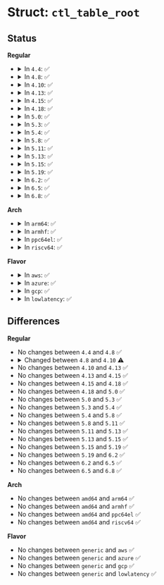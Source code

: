 # Struct: <code>ctl_table_root</code>

## Status
<b>Regular</b>
<ul>
<li>
<details>
<summary>In <code>4.4</code>: ✅</summary>

```c
struct ctl_table_root {
    struct ctl_table_set default_set;
    struct ctl_table_set * (*lookup)(struct ctl_table_root *, struct nsproxy *);
    int (*permissions)(struct ctl_table_header *, struct ctl_table *);
};
```
</details>
</li>
<li>
<details>
<summary>In <code>4.8</code>: ✅</summary>

```c
struct ctl_table_root {
    struct ctl_table_set default_set;
    struct ctl_table_set * (*lookup)(struct ctl_table_root *, struct nsproxy *);
    int (*permissions)(struct ctl_table_header *, struct ctl_table *);
};
```
</details>
</li>
<li>
<details>
<summary>In <code>4.10</code>: ✅</summary>

```c
struct ctl_table_root {
    struct ctl_table_set default_set;
    struct ctl_table_set * (*lookup)(struct ctl_table_root *);
    void (*set_ownership)(struct ctl_table_header *, struct ctl_table *, kuid_t *, kgid_t *);
    int (*permissions)(struct ctl_table_header *, struct ctl_table *);
};
```
</details>
</li>
<li>
<details>
<summary>In <code>4.13</code>: ✅</summary>

```c
struct ctl_table_root {
    struct ctl_table_set default_set;
    struct ctl_table_set * (*lookup)(struct ctl_table_root *);
    void (*set_ownership)(struct ctl_table_header *, struct ctl_table *, kuid_t *, kgid_t *);
    int (*permissions)(struct ctl_table_header *, struct ctl_table *);
};
```
</details>
</li>
<li>
<details>
<summary>In <code>4.15</code>: ✅</summary>

```c
struct ctl_table_root {
    struct ctl_table_set default_set;
    struct ctl_table_set * (*lookup)(struct ctl_table_root *);
    void (*set_ownership)(struct ctl_table_header *, struct ctl_table *, kuid_t *, kgid_t *);
    int (*permissions)(struct ctl_table_header *, struct ctl_table *);
};
```
</details>
</li>
<li>
<details>
<summary>In <code>4.18</code>: ✅</summary>

```c
struct ctl_table_root {
    struct ctl_table_set default_set;
    struct ctl_table_set * (*lookup)(struct ctl_table_root *);
    void (*set_ownership)(struct ctl_table_header *, struct ctl_table *, kuid_t *, kgid_t *);
    int (*permissions)(struct ctl_table_header *, struct ctl_table *);
};
```
</details>
</li>
<li>
<details>
<summary>In <code>5.0</code>: ✅</summary>

```c
struct ctl_table_root {
    struct ctl_table_set default_set;
    struct ctl_table_set * (*lookup)(struct ctl_table_root *);
    void (*set_ownership)(struct ctl_table_header *, struct ctl_table *, kuid_t *, kgid_t *);
    int (*permissions)(struct ctl_table_header *, struct ctl_table *);
};
```
</details>
</li>
<li>
<details>
<summary>In <code>5.3</code>: ✅</summary>

```c
struct ctl_table_root {
    struct ctl_table_set default_set;
    struct ctl_table_set * (*lookup)(struct ctl_table_root *);
    void (*set_ownership)(struct ctl_table_header *, struct ctl_table *, kuid_t *, kgid_t *);
    int (*permissions)(struct ctl_table_header *, struct ctl_table *);
};
```
</details>
</li>
<li>
<details>
<summary>In <code>5.4</code>: ✅</summary>

```c
struct ctl_table_root {
    struct ctl_table_set default_set;
    struct ctl_table_set * (*lookup)(struct ctl_table_root *);
    void (*set_ownership)(struct ctl_table_header *, struct ctl_table *, kuid_t *, kgid_t *);
    int (*permissions)(struct ctl_table_header *, struct ctl_table *);
};
```
</details>
</li>
<li>
<details>
<summary>In <code>5.8</code>: ✅</summary>

```c
struct ctl_table_root {
    struct ctl_table_set default_set;
    struct ctl_table_set * (*lookup)(struct ctl_table_root *);
    void (*set_ownership)(struct ctl_table_header *, struct ctl_table *, kuid_t *, kgid_t *);
    int (*permissions)(struct ctl_table_header *, struct ctl_table *);
};
```
</details>
</li>
<li>
<details>
<summary>In <code>5.11</code>: ✅</summary>

```c
struct ctl_table_root {
    struct ctl_table_set default_set;
    struct ctl_table_set * (*lookup)(struct ctl_table_root *);
    void (*set_ownership)(struct ctl_table_header *, struct ctl_table *, kuid_t *, kgid_t *);
    int (*permissions)(struct ctl_table_header *, struct ctl_table *);
};
```
</details>
</li>
<li>
<details>
<summary>In <code>5.13</code>: ✅</summary>

```c
struct ctl_table_root {
    struct ctl_table_set default_set;
    struct ctl_table_set * (*lookup)(struct ctl_table_root *);
    void (*set_ownership)(struct ctl_table_header *, struct ctl_table *, kuid_t *, kgid_t *);
    int (*permissions)(struct ctl_table_header *, struct ctl_table *);
};
```
</details>
</li>
<li>
<details>
<summary>In <code>5.15</code>: ✅</summary>

```c
struct ctl_table_root {
    struct ctl_table_set default_set;
    struct ctl_table_set * (*lookup)(struct ctl_table_root *);
    void (*set_ownership)(struct ctl_table_header *, struct ctl_table *, kuid_t *, kgid_t *);
    int (*permissions)(struct ctl_table_header *, struct ctl_table *);
};
```
</details>
</li>
<li>
<details>
<summary>In <code>5.19</code>: ✅</summary>

```c
struct ctl_table_root {
    struct ctl_table_set default_set;
    struct ctl_table_set * (*lookup)(struct ctl_table_root *);
    void (*set_ownership)(struct ctl_table_header *, struct ctl_table *, kuid_t *, kgid_t *);
    int (*permissions)(struct ctl_table_header *, struct ctl_table *);
};
```
</details>
</li>
<li>
<details>
<summary>In <code>6.2</code>: ✅</summary>

```c
struct ctl_table_root {
    struct ctl_table_set default_set;
    struct ctl_table_set * (*lookup)(struct ctl_table_root *);
    void (*set_ownership)(struct ctl_table_header *, struct ctl_table *, kuid_t *, kgid_t *);
    int (*permissions)(struct ctl_table_header *, struct ctl_table *);
};
```
</details>
</li>
<li>
<details>
<summary>In <code>6.5</code>: ✅</summary>

```c
struct ctl_table_root {
    struct ctl_table_set default_set;
    struct ctl_table_set * (*lookup)(struct ctl_table_root *);
    void (*set_ownership)(struct ctl_table_header *, struct ctl_table *, kuid_t *, kgid_t *);
    int (*permissions)(struct ctl_table_header *, struct ctl_table *);
};
```
</details>
</li>
<li>
<details>
<summary>In <code>6.8</code>: ✅</summary>

```c
struct ctl_table_root {
    struct ctl_table_set default_set;
    struct ctl_table_set * (*lookup)(struct ctl_table_root *);
    void (*set_ownership)(struct ctl_table_header *, struct ctl_table *, kuid_t *, kgid_t *);
    int (*permissions)(struct ctl_table_header *, struct ctl_table *);
};
```
</details>
</li>
</ul>
<b>Arch</b>
<ul>
<li>
<details>
<summary>In <code>arm64</code>: ✅</summary>

```c
struct ctl_table_root {
    struct ctl_table_set default_set;
    struct ctl_table_set * (*lookup)(struct ctl_table_root *);
    void (*set_ownership)(struct ctl_table_header *, struct ctl_table *, kuid_t *, kgid_t *);
    int (*permissions)(struct ctl_table_header *, struct ctl_table *);
};
```
</details>
</li>
<li>
<details>
<summary>In <code>armhf</code>: ✅</summary>

```c
struct ctl_table_root {
    struct ctl_table_set default_set;
    struct ctl_table_set * (*lookup)(struct ctl_table_root *);
    void (*set_ownership)(struct ctl_table_header *, struct ctl_table *, kuid_t *, kgid_t *);
    int (*permissions)(struct ctl_table_header *, struct ctl_table *);
};
```
</details>
</li>
<li>
<details>
<summary>In <code>ppc64el</code>: ✅</summary>

```c
struct ctl_table_root {
    struct ctl_table_set default_set;
    struct ctl_table_set * (*lookup)(struct ctl_table_root *);
    void (*set_ownership)(struct ctl_table_header *, struct ctl_table *, kuid_t *, kgid_t *);
    int (*permissions)(struct ctl_table_header *, struct ctl_table *);
};
```
</details>
</li>
<li>
<details>
<summary>In <code>riscv64</code>: ✅</summary>

```c
struct ctl_table_root {
    struct ctl_table_set default_set;
    struct ctl_table_set * (*lookup)(struct ctl_table_root *);
    void (*set_ownership)(struct ctl_table_header *, struct ctl_table *, kuid_t *, kgid_t *);
    int (*permissions)(struct ctl_table_header *, struct ctl_table *);
};
```
</details>
</li>
</ul>
<b>Flavor</b>
<ul>
<li>
<details>
<summary>In <code>aws</code>: ✅</summary>

```c
struct ctl_table_root {
    struct ctl_table_set default_set;
    struct ctl_table_set * (*lookup)(struct ctl_table_root *);
    void (*set_ownership)(struct ctl_table_header *, struct ctl_table *, kuid_t *, kgid_t *);
    int (*permissions)(struct ctl_table_header *, struct ctl_table *);
};
```
</details>
</li>
<li>
<details>
<summary>In <code>azure</code>: ✅</summary>

```c
struct ctl_table_root {
    struct ctl_table_set default_set;
    struct ctl_table_set * (*lookup)(struct ctl_table_root *);
    void (*set_ownership)(struct ctl_table_header *, struct ctl_table *, kuid_t *, kgid_t *);
    int (*permissions)(struct ctl_table_header *, struct ctl_table *);
};
```
</details>
</li>
<li>
<details>
<summary>In <code>gcp</code>: ✅</summary>

```c
struct ctl_table_root {
    struct ctl_table_set default_set;
    struct ctl_table_set * (*lookup)(struct ctl_table_root *);
    void (*set_ownership)(struct ctl_table_header *, struct ctl_table *, kuid_t *, kgid_t *);
    int (*permissions)(struct ctl_table_header *, struct ctl_table *);
};
```
</details>
</li>
<li>
<details>
<summary>In <code>lowlatency</code>: ✅</summary>

```c
struct ctl_table_root {
    struct ctl_table_set default_set;
    struct ctl_table_set * (*lookup)(struct ctl_table_root *);
    void (*set_ownership)(struct ctl_table_header *, struct ctl_table *, kuid_t *, kgid_t *);
    int (*permissions)(struct ctl_table_header *, struct ctl_table *);
};
```
</details>
</li>
</ul>

## Differences
<b>Regular</b>
<ul>
<li>
No changes between <code>4.4</code> and <code>4.8</code> ✅
</li>
<li>
<details>
<summary>Changed between <code>4.8</code> and <code>4.10</code> ⚠️</summary>
<ul>
<li>
<b>Field added. </b>
<code>void (*set_ownership)(struct ctl_table_header *, struct ctl_table *, kuid_t *, kgid_t *)</code>
</li>
<li>
<b>Field type changed. </b>
<code>struct ctl_table_set * (*lookup)(struct ctl_table_root *, struct nsproxy *)</code> ➡️ <code>struct ctl_table_set * (*lookup)(struct ctl_table_root *)</code>
</li>
</ul>
</details>
</li>
<li>
No changes between <code>4.10</code> and <code>4.13</code> ✅
</li>
<li>
No changes between <code>4.13</code> and <code>4.15</code> ✅
</li>
<li>
No changes between <code>4.15</code> and <code>4.18</code> ✅
</li>
<li>
No changes between <code>4.18</code> and <code>5.0</code> ✅
</li>
<li>
No changes between <code>5.0</code> and <code>5.3</code> ✅
</li>
<li>
No changes between <code>5.3</code> and <code>5.4</code> ✅
</li>
<li>
No changes between <code>5.4</code> and <code>5.8</code> ✅
</li>
<li>
No changes between <code>5.8</code> and <code>5.11</code> ✅
</li>
<li>
No changes between <code>5.11</code> and <code>5.13</code> ✅
</li>
<li>
No changes between <code>5.13</code> and <code>5.15</code> ✅
</li>
<li>
No changes between <code>5.15</code> and <code>5.19</code> ✅
</li>
<li>
No changes between <code>5.19</code> and <code>6.2</code> ✅
</li>
<li>
No changes between <code>6.2</code> and <code>6.5</code> ✅
</li>
<li>
No changes between <code>6.5</code> and <code>6.8</code> ✅
</li>
</ul>
<b>Arch</b>
<ul>
<li>
No changes between <code>amd64</code> and <code>arm64</code> ✅
</li>
<li>
No changes between <code>amd64</code> and <code>armhf</code> ✅
</li>
<li>
No changes between <code>amd64</code> and <code>ppc64el</code> ✅
</li>
<li>
No changes between <code>amd64</code> and <code>riscv64</code> ✅
</li>
</ul>
<b>Flavor</b>
<ul>
<li>
No changes between <code>generic</code> and <code>aws</code> ✅
</li>
<li>
No changes between <code>generic</code> and <code>azure</code> ✅
</li>
<li>
No changes between <code>generic</code> and <code>gcp</code> ✅
</li>
<li>
No changes between <code>generic</code> and <code>lowlatency</code> ✅
</li>
</ul>
